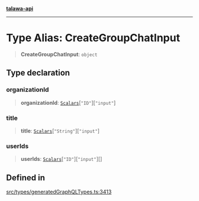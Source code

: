 [**talawa-api**](../../../README.md)

***

# Type Alias: CreateGroupChatInput

> **CreateGroupChatInput**: `object`

## Type declaration

### organizationId

> **organizationId**: [`Scalars`](Scalars.md)\[`"ID"`\]\[`"input"`\]

### title

> **title**: [`Scalars`](Scalars.md)\[`"String"`\]\[`"input"`\]

### userIds

> **userIds**: [`Scalars`](Scalars.md)\[`"ID"`\]\[`"input"`\][]

## Defined in

[src/types/generatedGraphQLTypes.ts:3413](https://github.com/Suyash878/talawa-api/blob/b5a9d8b4a1ea678a3d6f5b710b3721f91a3052fc/src/types/generatedGraphQLTypes.ts#L3413)

